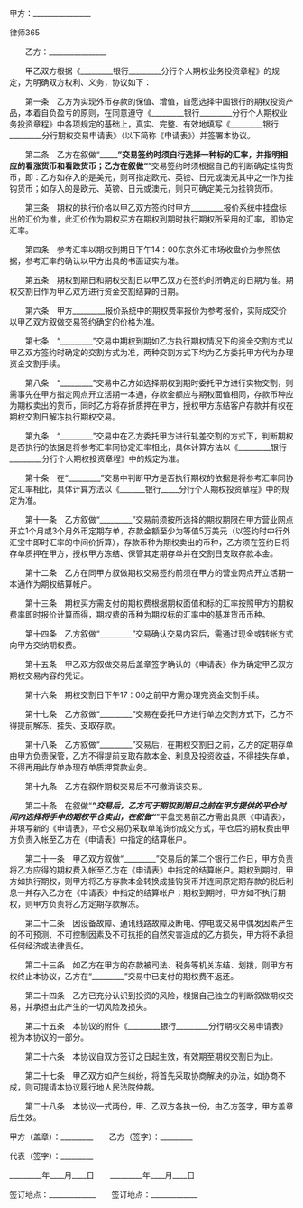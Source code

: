
 


甲方：________________




 
律师365






　　乙方：________________




　　甲乙双方根据《_________银行_________分行个人期权业务投资章程》的规定，为明确双方权利、义务，协议如下：


　　第一条　乙方为实现外币存款的保值、增值，自愿选择中国银行的期权投资产品，本着自负盈亏的原则，在同意遵守《_________银行_________分行个人期权业务投资章程》中各项规定的基础上，真实、完整、有效地填写《_________银行_________分行期权交易申请表》（以下简称《申请表》）并签署本协议。


　　第二条　乙方在叙做“_________”交易签约时须自行选择一种标的汇率，并指明相应的看涨货币和看跌货币；乙方在叙做“____”交易签约时须根据自己的判断确定挂钩货币，即：乙方如存入的是美元，则可指定欧元、英镑、日元或澳元其中之一作为挂钩货币；如存入的是欧元、英镑、日元或澳元，则只可确定美元为挂钩货币。


　　第三条　期权的执行价格以甲乙双方签约时甲方_________报价系统中挂盘标出的汇价为准，此汇价作为期权买方在期权到期时执行期权所采用的汇率，即协定汇率。


　　第四条　参考汇率以期权到期日下午14：00东京外汇市场收盘价为参照依据，参考汇率的确认以甲方出具的书面证实为准。


　　第五条　期权到期日和期权交割日以甲乙双方在签约时所确定的日期为准。期权交割日作为甲乙双方进行资金交割结算的日期。


　　第六条　甲方_________报价系统中的期权费率报价为参考报价，实际成交价以甲乙双方叙做交易签约确定的价格为准。


　　第七条　“_________”交易中期权到期如乙方执行期权情况下的资金交割方式以甲乙双方签约时确定的交割方式为准，两种交割方式下均为乙方委托甲方代为办理资金交割手续。


　　第八条　“_________”交易中乙方如选择期权到期时委托甲方进行实物交割，则需事先在甲方指定网点开立活期一本通，存款金额应与期权面值相同，存款币种应为期权卖出的货币，同时乙方将存折质押在甲方，授权甲方冻结客户存款并有权在期权交割日解冻执行期权交易。


　　第九条　“_________”交易中在乙方委托甲方进行轧差交割的方式下，判断期权是否执行的依据是将参考汇率同协定汇率相比，具体计算方法以《_________银行_________分行个人期权投资章程》中的规定为准。


　　第十条　在“_________”交易中判断甲方是否执行期权的依据是将参考汇率同协定汇率相比，具体计算方法以《_______银行_____分行个人期权投资章程》中的规定为准。


　　第十一条　乙方叙做“_________”交易前须按所选择的期权期限在甲方营业网点开立1个月或3个月外币定期存单，存款金额至少为等值5万美元（以签约时中行外汇宝中即时汇率的中间价折算），存款币种为期权卖出的币种，乙方须在签约日将存单质押在甲方，授权甲方冻结、保管其定期存单并在交割日支取存款本金。


　　第十二条　乙方在同甲方叙做期权交易签约前须在甲方的营业网点开立活期一本通作为期权结算帐户。


　　第十三条　期权买方需支付的期权费根据期权面值和标的汇率按照甲方的期权费率即时报价计算而得，期权费的币种为期权标的汇率中的基准货币币种。


　　第十四条　乙方叙做“_________”交易确认交易内容后，需通过现金或转帐方式向甲方交纳期权费。


　　第十五条　甲乙双方叙做交易后盖章签字确认的《申请表》作为确定甲乙双方期权交易内容的凭证。


　　第十六条　期权交割日下午17：00之前甲方需办理完资金交割手续。


　　第十七条　乙方叙做“_________”交易在委托甲方进行单边交割方式下，乙方不得提前解冻、挂失、支取存款。


　　第十八条　乙方叙做“_________”交易后，在期权交割日之前，乙方的定期存单由甲方负责保管，乙方不得提前支取存款本金、利息及投资收益，不得挂失存单，不得再用此存单办理存单质押贷款业务。


　　第十九条　乙方在叙作期权交易后不可撤消该交易。


　　第二十条　在叙做“_________”交易后，乙方可于期权到期日之前在甲方提供的平仓时间内选择将手中的期权平仓卖出，在叙做“_________”平盘交易前乙方需出具原《申请表》，并填写新的《申请表》，平仓交易仍采取单笔询价成交方式，平仓后的期权费由甲方负责入帐至乙方在《申请表》中指定的结算帐户。


　　第二十一条　甲乙双方叙做“_________”交易后的第二个银行工作日，甲方负责将乙方应得的期权费入帐至乙方在《申请表》中指定的结算帐户。期权到期时，甲方如执行期权，则甲方将乙方存款本金转换成挂钩货币并连同原定期存款的税后利息一并存入乙方在《申请表》中指定的结算帐户；期权到期时，甲方如不执行期权，则甲方负责将乙方定期存款解冻。


　　第二十二条　因设备故障、通讯线路故障及断电、停电或交易中偶发因素产生的不可预测、不可控制因素及不可抗拒的自然灾害造成的乙方损失，甲方将不承担任何经济或法律责任。


　　第二十三条　如乙方在甲方的存款被司法、税务等机关冻结、划拨，则甲方有权终止本协议，乙方在“_________”交易中已支付的期权费不返还。


　　第二十四条　乙方已充分认识到投资的风险，根据自己独立的判断叙做期权交易，并承担由此产生的一切风险及损失。


　　第二十五条　本协议的附件《_________银行_________分行期权交易申请表》视为本协议的一部分。


　　第二十六条　本协议自双方签订之日起生效，有效期至期权交割日为止。


　　第二十七条　甲乙双方如产生纠纷，将首先采取协商解决的办法，如协商不成，则可提请本协议履行地人民法院仲裁。


　　第二十八条　本协议一式两份，甲、乙双方各执一份，由乙方签字，甲方盖章后生效。


 



 甲方（盖章）：_________　　乙方（签字）：_________
 
代表（签字）：_________                            
 
_________年____月____日　　_________年____月____日
 
签订地点：_____________　　签订地点：_____________
 

 
 

 
 
 
  
 
  
 
   


   
 

   


   


   
 
 
  
 
 
 

